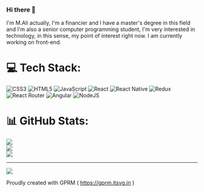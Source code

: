 ### Hi there 👋

I'm M.Ali actually, I'm a financier and I have a master's degree in this field and I'm also a senior computer programming student, I'm very interested in technology, in this sense, my point of interest right now. I am currently working on front-end.

# 💻 Tech Stack:
![CSS3](https://img.shields.io/badge/css3-%231572B6.svg?style=for-the-badge&logo=css3&logoColor=white) ![HTML5](https://img.shields.io/badge/html5-%23E34F26.svg?style=for-the-badge&logo=html5&logoColor=white) ![JavaScript](https://img.shields.io/badge/javascript-%23323330.svg?style=for-the-badge&logo=javascript&logoColor=%23F7DF1E) ![React](https://img.shields.io/badge/react-%2320232a.svg?style=for-the-badge&logo=react&logoColor=%2361DAFB) ![React Native](https://img.shields.io/badge/react_native-%2320232a.svg?style=for-the-badge&logo=react&logoColor=%2361DAFB) ![Redux](https://img.shields.io/badge/redux-%23593d88.svg?style=for-the-badge&logo=redux&logoColor=white) ![React Router](https://img.shields.io/badge/React_Router-CA4245?style=for-the-badge&logo=react-router&logoColor=white) ![Angular](https://img.shields.io/badge/angular-%23DD0031.svg?style=for-the-badge&logo=angular&logoColor=black) ![NodeJS](https://img.shields.io/badge/node.js-6DA55F?style=for-the-badge&logo=node.js&logoColor=white)
# 📊 GitHub Stats:
![](https://github-readme-stats.vercel.app/api?username=mantprk&theme=dark&hide_border=false&include_all_commits=false&count_private=false)<br/>
![](https://github-readme-streak-stats.herokuapp.com/?user=mantprk&theme=dark&hide_border=false)<br/>
![](https://github-readme-stats.vercel.app/api/top-langs/?username=mantprk&theme=dark&hide_border=false&include_all_commits=false&count_private=false&layout=compact)

---
[![](https://visitcount.itsvg.in/api?id=mantprk&icon=0&color=0)](https://visitcount.itsvg.in)

Proudly created with GPRM ( https://gprm.itsvg.in ) 
